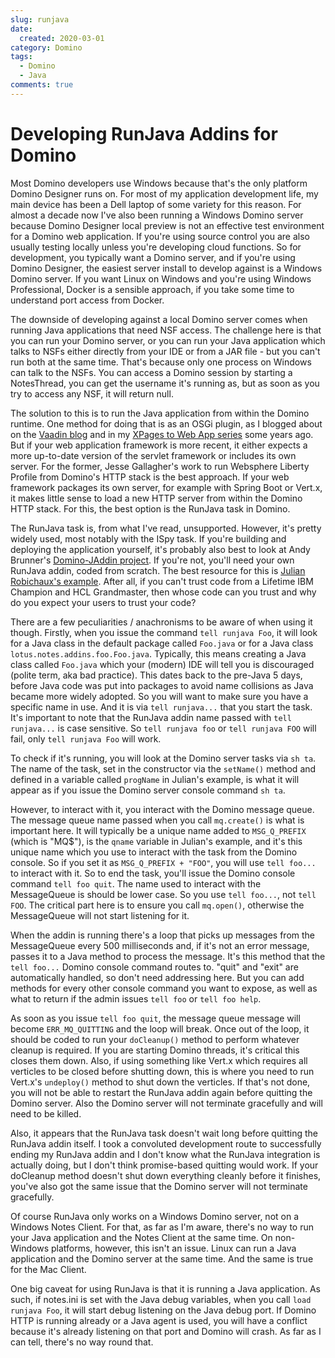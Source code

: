 ```yaml
---
slug: runjava
date: 
  created: 2020-03-01
category: Domino
tags: 
  - Domino
  - Java
comments: true
---
```

# Developing RunJava Addins for Domino

Most Domino developers use Windows because that's the only platform Domino Designer runs on. For most of my application development life, my main device has been a Dell laptop of some variety for this reason. For almost a decade now I've also been running a Windows Domino server because Domino Designer local preview is not an effective test environment for a Domino web application. If you're using source control you are also usually testing locally unless you're developing cloud functions. So for development, you typically want a Domino server, and if you're using Domino Designer, the easiest server install to develop against is a Windows Domino server. If you want Linux on Windows and you're using Windows Professional, Docker is a sensible approach, if you take some time to understand port access from Docker.

<!-- more -->

The downside of developing against a local Domino server comes when running Java applications that need NSF access. The challenge here is that you can run your Domino server, or you can run your Java application which talks to NSFs either directly from your IDE or from a JAR file - but you can't run both at the same time. That's because only one process on Windows can talk to the NSFs. You can access a Domino session by starting a NotesThread, you can get the username it's running as, but as soon as you try to access any NSF, it will return null.

The solution to this is to run the Java application from within the Domino runtime. One method for doing that is as an OSGi plugin, as I blogged about on the [Vaadin blog](https://vaadin.com/blog/designing-your-vaadin-based-domino-applications) and in my [XPages to Web App series](https://www.intec.co.uk/from-xpages-to-web-app-part-ten-vaadin/) some years ago. But if your web application framework is more recent, it either expects a more up-to-date version of the servlet framework or includes its own server. For the former, Jesse Gallagher's work to run Websphere Liberty Profile from Domino's HTTP stack is the best approach. If your web framework packages its own server, for example with Spring Boot or Vert.x, it makes little sense to load a new HTTP server from within the Domino HTTP stack. For this, the best option is the RunJava task in Domino.

The RunJava task is, from what I've read, unsupported. However, it's pretty widely used, most notably with the ISpy task. If you're building and deploying the application yourself, it's probably also best to look at Andy Brunner's [Domino-JAddin project](https://github.com/AndyBrunner/Domino-JAddin). If you're not, you'll need your own RunJava addin, coded from scratch. The best resource for this is [Julian Robichaux's example](https://www.nsftools.com/tips/JavaAddinTest.java). After all, if you can't trust code from a Lifetime IBM Champion and HCL Grandmaster, then whose code can you trust and why do you expect your users to trust your code?

There are a few peculiarities / anachronisms to be aware of when using it though. Firstly, when you issue the command `tell runjava Foo`, it will look for a Java class in the default package called `Foo.java` or for a Java class `lotus.notes.addins.foo.Foo.java`. Typically, this means creating a Java class called `Foo.java` which your (modern) IDE will tell you is discouraged (polite term, aka bad practice). This dates back to the pre-Java 5 days, before Java code was put into packages to avoid name collisions as Java became more widely adopted. So you will want to make sure you have a specific name in use. And it is via `tell runjava...` that you start the task. It's important to note that the RunJava addin name passed with `tell runjava...` is case sensitive. So `tell runjava foo` or `tell runjava FOO` will fail, only `tell runjava Foo` will work.

To check if it's running, you will look at the Domino server tasks via `sh ta`. The name of the task, set in the constructor via the `setName()` method and defined in a variable called `progName` in Julian's example, is what it will appear as if you issue the Domino server console command `sh ta`.

However, to interact with it, you interact with the Domino message queue. The message queue name passed when you call `mq.create()` is what is important here. It will typically be a unique name added to `MSG_Q_PREFIX` (which is "MQ$"), is the `qname` variable in Julian's example, and it's this unique name which you use to interact with the task from the Domino console. So if you set it as `MSG_Q_PREFIX + "FOO"`, you will use `tell foo...` to interact with it. So to end the task, you'll issue the Domino console command `tell foo quit`. The name used to interact with the MessageQueue is should be lower case. So you use `tell foo...`, not `tell FOO`. The critical part here is to ensure you call `mq.open()`, otherwise the MessageQueue will not start listening for it.

When the addin is running there's a loop that picks up messages from the MessageQueue every 500 milliseconds and, if it's not an error message, passes it to a Java method to process the message. It's this method that the `tell foo...` Domino console command routes to. "quit" and "exit" are automatically handled, so don't need addressing here. But you can add methods for every other console command you want to expose, as well as what to return if the admin issues `tell foo` or `tell foo help`.

As soon as you issue `tell foo quit`, the message queue message will become `ERR_MQ_QUITTING` and the loop will break. Once out of the loop, it should be coded to run your `doCleanup()` method to perform whatever cleanup is required. If you are starting Domino threads, it's critical this closes them down. Also, if using something like Vert.x which requires all verticles to be closed before shutting down, this is where you need to run Vert.x's `undeploy()` method to shut down the verticles. If that's not done, you will not be able to restart the RunJava addin again before quitting the Domino server. Also the Domino server will not terminate gracefully and will need to be killed.

Also, it appears that the RunJava task doesn't wait long before quitting the RunJava addin itself. I took a convoluted development route to successfully ending my RunJava addin and I don't know what the RunJava integration is actually doing, but I don't think promise-based quitting would work. If your doCleanup method doesn't shut down everything cleanly before it finishes, you've also got the same issue that the Domino server will not terminate gracefully.

Of course RunJava only works on a Windows Domino server, not on a Windows Notes Client. For that, as far as I'm aware, there's no way to run your Java application and the Notes Client at the same time. On non-Windows platforms, however, this isn't an issue. Linux can run a Java application and the Domino server at the same time. And the same is true for the Mac Client.

One big caveat for using RunJava is that it is running a Java application. As such, if notes.ini is set with the Java debug variables, when you call `load runjava Foo`, it will start debug listening on the Java debug port. If Domino HTTP is running already or a Java agent is used, you will have a conflict because it's already listening on that port and Domino will crash. As far as I can tell, there's no way round that.